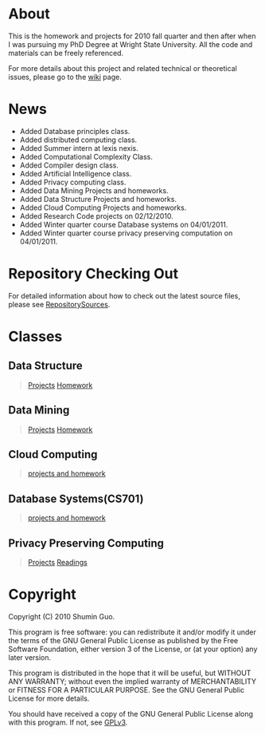 

# About #
This is the homework and projects for 2010 fall quarter and then after when I was pursuing my PhD Degree at Wright State University. All the code and materials can be freely referenced.

For more details about this project and related technical or theoretical issues, please go to the [wiki](http://code.google.com/p/fall-2010/w/list) page.

# News #
  * Added Database principles class.
  * Added distributed computing class.
  * Added Summer intern at lexis nexis.
  * Added Computational Complexity Class.
  * Added Compiler design class.
  * Added Artificial Intelligence class.
  * Added Privacy computing class.
  * Added Data Mining Projects and homeworks.
  * Added Data Structure Projects and homeworks.
  * Added Cloud Computing Projects and homeworks.
  * Added Research Code projects on 02/12/2010.
  * Added Winter quarter course Database systems on 04/01/2011.
  * Added Winter quarter course privacy preserving computation on 04/01/2011.

# Repository Checking Out #
For detailed information about how to check out the latest source files, please see [RepositorySources](RepositorySources.md).

# Classes #
## Data Structure ##
> [Projects](datastructureprojects.md)
> [Homework](datastructurehomework.md)

## Data Mining ##
> [Projects](datastructureprojects.md)
> [Homework](datastructurehomework.md)

## Cloud Computing ##
> [projects and homework](CloudComputing.md)

## Database Systems(CS701) ##
> [projects and homework](Database.md)

## Privacy Preserving Computing ##
> [Projects](privacycomputationprojects.md)
> [Readings](privacycomputationreadings.md)

# Copyright #
Copyright (C) 2010 Shumin Guo.

This program is free software: you can redistribute it and/or modify
it under the terms of the GNU General Public License as published by
the Free Software Foundation, either version 3 of the License, or
(at your option) any later version.

This program is distributed in the hope that it will be useful,
but WITHOUT ANY WARRANTY; without even the implied warranty of
MERCHANTABILITY or FITNESS FOR A PARTICULAR PURPOSE.  See the
GNU General Public License for more details.

You should have received a copy of the GNU General Public License
along with this program.  If not, see [GPLv3](http://www.gnu.org/licenses/).